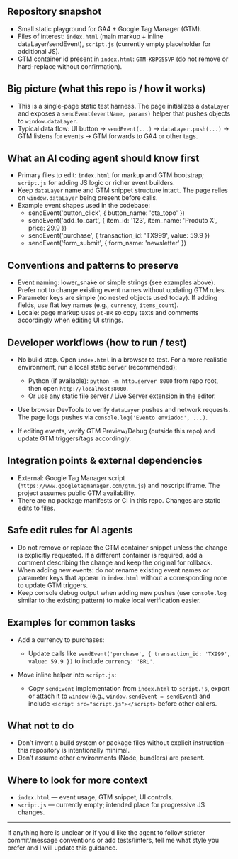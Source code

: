 ## Repository snapshot

- Small static playground for GA4 + Google Tag Manager (GTM).
- Files of interest: `index.html` (main markup + inline dataLayer/sendEvent), `script.js` (currently empty placeholder for additional JS).
- GTM container id present in `index.html`: `GTM-KBPG55VP` (do not remove or hard-replace without confirmation).

## Big picture (what this repo is / how it works)

- This is a single-page static test harness. The page initializes a `dataLayer` and exposes a `sendEvent(eventName, params)` helper that pushes objects to `window.dataLayer`.
- Typical data flow: UI button -> `sendEvent(...)` -> `dataLayer.push(...)` -> GTM listens for events -> GTM forwards to GA4 or other tags.

## What an AI coding agent should know first

- Primary files to edit: `index.html` for markup and GTM bootstrap; `script.js` for adding JS logic or richer event builders.
- Keep `dataLayer` name and GTM snippet structure intact. The page relies on `window.dataLayer` being present before calls.
- Example event shapes used in the codebase:
  - sendEvent('button_click', { button_name: 'cta_topo' })
  - sendEvent('add_to_cart', { item_id: '123', item_name: 'Produto X', price: 29.9 })
  - sendEvent('purchase', { transaction_id: 'TX999', value: 59.9 })
  - sendEvent('form_submit', { form_name: 'newsletter' })

## Conventions and patterns to preserve

- Event naming: lower_snake or simple strings (see examples above). Prefer not to change existing event names without updating GTM rules.
- Parameter keys are simple (no nested objects used today). If adding fields, use flat key names (e.g., `currency`, `items_count`).
- Locale: page markup uses `pt-BR` so copy texts and comments accordingly when editing UI strings.

## Developer workflows (how to run / test)

- No build step. Open `index.html` in a browser to test. For a more realistic environment, run a local static server (recommended):

  - Python (if available): `python -m http.server 8000` from repo root, then open `http://localhost:8000`.
  - Or use any static file server / Live Server extension in the editor.

- Use browser DevTools to verify `dataLayer` pushes and network requests. The page logs pushes via `console.log('Evento enviado:', ...)`.
- If editing events, verify GTM Preview/Debug (outside this repo) and update GTM triggers/tags accordingly.

## Integration points & external dependencies

- External: Google Tag Manager script (`https://www.googletagmanager.com/gtm.js`) and noscript iframe. The project assumes public GTM availability.
- There are no package manifests or CI in this repo. Changes are static edits to files.

## Safe edit rules for AI agents

- Do not remove or replace the GTM container snippet unless the change is explicitly requested. If a different container is required, add a comment describing the change and keep the original for rollback.
- When adding new events: do not rename existing event names or parameter keys that appear in `index.html` without a corresponding note to update GTM triggers.
- Keep console debug output when adding new pushes (use `console.log` similar to the existing pattern) to make local verification easier.

## Examples for common tasks

- Add a currency to purchases:
  - Update calls like `sendEvent('purchase', { transaction_id: 'TX999', value: 59.9 })` to include `currency: 'BRL'`.

- Move inline helper into `script.js`:
  - Copy `sendEvent` implementation from `index.html` to `script.js`, export or attach it to `window` (e.g., `window.sendEvent = sendEvent`) and include `<script src="script.js"></script>` before other callers.

## What not to do

- Don’t invent a build system or package files without explicit instruction—this repository is intentionally minimal.
- Don’t assume other environments (Node, bundlers) are present.

## Where to look for more context

- `index.html` — event usage, GTM snippet, UI controls.
- `script.js` — currently empty; intended place for progressive JS changes.

---
If anything here is unclear or if you'd like the agent to follow stricter commit/message conventions or add tests/linters, tell me what style you prefer and I will update this guidance.

